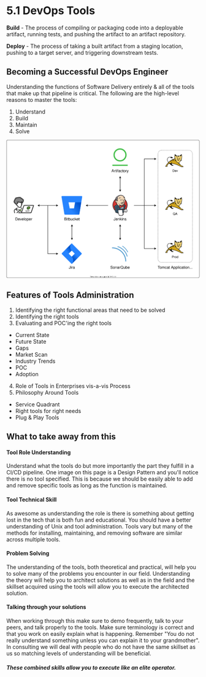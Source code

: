# 5.1 DevOps Tools

**Build** - The process of compiling or packaging code into a deployable artifact, running tests, and pushing the artifact to an artifact repository.

**Deploy** - The process of taking a built artifact from a staging location, pushing to a target server, and triggering downstream tests.

## Becoming a Successful DevOps Engineer

Understanding the functions of Software Delivery entirely & all of the tools that make up that pipeline is critical. The following are the high-level reasons to master the tools:

1. Understand
2. Build
3. Maintain
4. Solve

![A developer interacting with different DevOps tools: Bitbucket, Jira, Jenkins, SonarQube, Artifaction, and Tomcat](img5/bigpicture.svg ':class=img-center')

## Features of Tools Administration
1. Identifying the right functional areas that need to be solved
2. Identifying the right tools
3. Evaluating and POC'ing the right tools
  - Current State
  - Future State
  - Gaps
  - Market Scan
  - Industry Trends
  - POC
  - Adoption
4. Role of Tools in Enterprises vis-a-vis Process
5. Philosophy Around Tools
  - Service Quadrant
  - Right tools for right needs
  - Plug & Play Tools

## What to take away from this

#### Tool Role Understanding
Understand what the tools do but more importantly the part they fulfill in a CI/CD pipeline. One image on this page is a Design Pattern and you'll notice there is no tool specified. This is because we should be easily able to add and remove specific tools as long as the function is maintained.

#### Tool Technical Skill
As awesome as understanding the role is there is something about getting lost in the tech that is both fun and educational. You should have a better understanding of Unix and tool administration. Tools vary but many of the methods for installing, maintaining, and removing software are similar across multiple tools.

#### Problem Solving
The understanding of the tools, both theoretical and practical, will help you to solve many of the problems you encounter in our field. Understanding the theory will help you to architect solutions as well as in the field and the skillset acquired using the tools will allow you to execute the architected solution.

#### Talking through your solutions
When working through this make sure to demo frequently, talk to your peers, and talk properly to the tools. Make sure terminology is correct and that you work on easily explain what is happening. Remember "You do not really understand something unless you can explain it to your grandmother". In consulting we will deal with people who do not have the same skillset as us so matching levels of understanding will be beneficial.


##### These combined skills allow you to execute like an elite operator.
